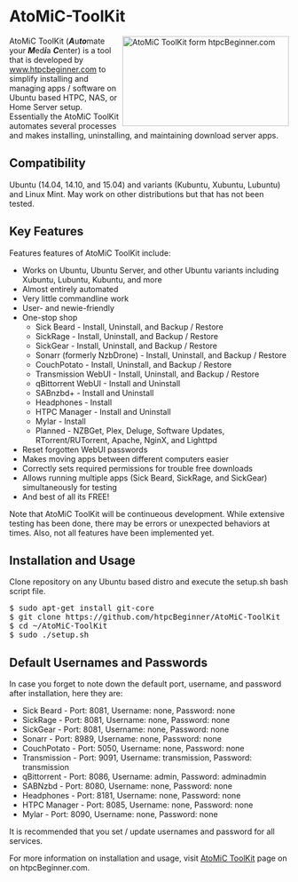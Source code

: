 # AtoMiC-ToolKit
<img src="http://www.htpcbeginner.com/images/2015/04/atomic-toolkit-300x162.jpg" alt="AtoMiC ToolKit form htpcBeginner.com" width="300" height="162" align="right"/>AtoMiC ToolKit (<b><i>A</i></b>u<b><i>to</i></b>mate your <b><i>M</i></b>ed<b><i>i</i></b>a <b><i>C</i></b>enter) is a tool that is developed by www.htpcbeginner.com to simplify installing and managing apps / software on Ubuntu based HTPC, NAS, or Home Server setup. Essentially the AtoMiC ToolKit automates several processes and makes installing, uninstalling, and maintaining download server apps. 

<h2>Compatibility</h2>
Ubuntu (14.04, 14.10, and 15.04) and variants (Kubuntu, Xubuntu, Lubuntu) and Linux Mint. May work on other distributions but that has not been tested.

<h2>Key Features</h2>
Features features of AtoMiC ToolKit include:
<ul>
<li>Works on Ubuntu, Ubuntu Server, and other Ubuntu variants including Xubuntu, Lubuntu, Kubuntu, and more</li>
<li>Almost entirely automated</li>
<li>Very little commandline work</li>
<li>User- and newie-friendly</li>
<li>One-stop shop
<ul>
<li>Sick Beard - Install, Uninstall, and Backup / Restore</li>
<li>SickRage - Install, Uninstall, and Backup / Restore</li>
<li>SickGear - Install, Uninstall, and Backup / Restore</li>
<li>Sonarr (formerly NzbDrone) - Install, Uninstall, and Backup / Restore</li>
<li>CouchPotato - Install, Uninstall, and Backup / Restore</li>
<li>Transmission WebUI - Install, Uninstall, and Backup / Restore</li>
<li>qBittorrent WebUI - Install and Uninstall</li>
<li>SABnzbd+ - Install and Uninstall</li>
<li>Headphones - Install</li>
<li>HTPC Manager - Install and Uninstall</li>
<li>Mylar - Install</li>
<li>Planned - NZBGet, Plex, Deluge, Software Updates, RTorrent/RUTorrent, Apache, NginX, and Lighttpd</li>
</ul></li>
<li>Reset forgotten WebUI passwords</li>
<li>Makes moving apps between different computers easier</li>
<li>Correctly sets required permissions for trouble free downloads</li>
<li>Allows running multiple apps (Sick Beard, SickRage, and SickGear) simultaneously for testing</li>
<li>And best of all its FREE!</li>
</ul>

Note that AtoMiC ToolKit will be continueous development. While extensive testing has been done, there may be errors or unexpected behaviors at times. Also, not all features have been implemented yet. 

<h2>Installation and Usage</h2>
Clone repository on any Ubuntu based distro and execute the setup.sh bash script file. 

<pre>
$ sudo apt-get install git-core
$ git clone https://github.com/htpcBeginner/AtoMiC-ToolKit
$ cd ~/AtoMiC-ToolKit
$ sudo ./setup.sh
</pre>

<h2>Default Usernames and Passwords</h2>
In case you forget to note down the default port, username, and password after installation, here they are: 

<ul>
<li>Sick Beard - Port: 8081, Username: none, Password: none</li>
<li>SickRage - Port: 8081, Username: none, Password: none</li>
<li>SickGear - Port: 8081, Username: none, Password: none</li>
<li>Sonarr - Port: 8989, Username: none, Password: none</li>
<li>CouchPotato - Port: 5050, Username: none, Password: none</li>
<li>Transmission - Port: 9091, Username: transmission, Password: transmission</li>
<li>qBittorrent - Port: 8086, Username: admin, Password: adminadmin</li>
<li>SABNzbd - Port: 8080, Username: none, Password: none</li>
<li>Headphones - Port: 8181, Username: none, Password: none</li>
<li>HTPC Manager - Port: 8085, Username: none, Password: none</li>
<li>Mylar - Port: 8090, Username: none, Password: none</li>
</ul>

It is recommended that you set / update usernames and password for all services. 

For more information on installation and usage, visit <a href="http://www.htpcbeginner.com/atomic-toolkit/">AtoMiC ToolKit</a> page on on htpcBeginner.com.
